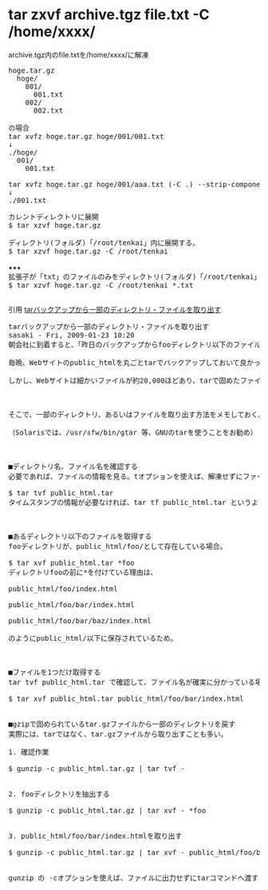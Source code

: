 # tar zxvf archive.tgz file.txt -C /home/xxxx/
archive.tgz内のfile.txtを/home/xxxx/に解凍

<pre>
hoge.tar.gz
  hoge/
    001/
      001.txt
    002/
      002.txt

の場合
tar xvfz hoge.tar.gz hoge/001/001.txt
↓
./hoge/
  001/
    001.txt

tar xvfz hoge.tar.gz hoge/001/aaa.txt (-C .) --strip-components 2
↓
./001.txt
</pre>

<pre>
カレントディレクトリに展開
$ tar xzvf hoge.tar.gz

ディレクトリ(フォルダ)「/root/tenkai」内に展開する。
$ tar xzvf hoge.tar.gz -C /root/tenkai

★★★
拡張子が「txt」のファイルのみをディレクトリ(フォルダ)「/root/tenkai」内に展開する。
$ tar xzvf hoge.tar.gz -C /root/tenkai *.txt

</pre>

引用 
[tarバックアップから一部のディレクトリ・ファイルを取り出す](http://tesiri.hateblo.jp/entry/2015/02/22/090248 "tarバックアップから一部のディレクトリ・ファイルを取り出す")

<pre>
tarバックアップから一部のディレクトリ・ファイルを取り出す
sasaki - Fri, 2009-01-23 10:20
朝会社に到着すると、「昨日のバックアップからfooディレクトリ以下のファイルを復活させて欲しい！」と言われた。

毎晩、Webサイトのpublic_htmlを丸ごとtarでバックアップしておいて良かったと思う。

しかし、Webサイトは細かいファイルが約20,000ほどあり、tarで固めたファイルサイズは2GB弱あるので、解凍するにも時間がかかってしまう。

 

そこで、一部のディレクトリ、あるいはファイルを取り出す方法をメモしておく。

（Solarisでは、/usr/sfw/bin/gtar 等、GNUのtarを使うことをお勧め）

 

■ディレクトリ名、ファイル名を確認する
必要であれば、ファイルの情報を見る。tオプションを使えば、解凍せずにファイル名を一覧できるので便利。

$ tar tvf public_html.tar 
タイムスタンプの情報が必要なければ、tar tf public_html.tar というように vオプションを省くとシンプルな表示になるのでお勧め。

 

■あるディレクトリ以下のファイルを取得する
fooディレクトリが、public_html/foo/として存在している場合。

$ tar xvf public_html.tar *foo  
ディレクトリfooの前に*を付けている理由は、

public_html/foo/index.html

public_html/foo/bar/index.html

public_html/foo/bar/baz/index.html

のようにpublic_html/以下に保存されているため。

 

■ファイルを1つだけ取得する
tar tvf public_html.tar で確認して、ファイル名が確実に分かっている場合。

$ tar xvf public_html.tar public_html/foo/bar/index.html
 

■gzipで固められているtar.gzファイルから一部のディレクトリを戻す
実際には、tarではなく、tar.gzファイルから取り出すことも多い。

1. 確認作業

$ gunzip -c public_html.tar.gz | tar tvf -
 

2. fooディレクトリを抽出する

$ gunzip -c public_html.tar.gz | tar xvf - *foo
 

3. public_html/foo/bar/index.htmlを取り出す

$ gunzip -c public_html.tar.gz | tar xvf - public_html/foo/bar/index.html
 

gunzip の -cオプションを使えば、ファイルに出力せずにtarコマンドへ渡すことができるのでスピーディーに作業を完了させることができる。
</pre>
